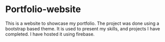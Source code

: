 # Portfolio-website
This is a website to showcase my portfolio. The project was done using a bootstrap based theme. It is used to present my skills, and projects I have completed. I have hosted it using firebase.
